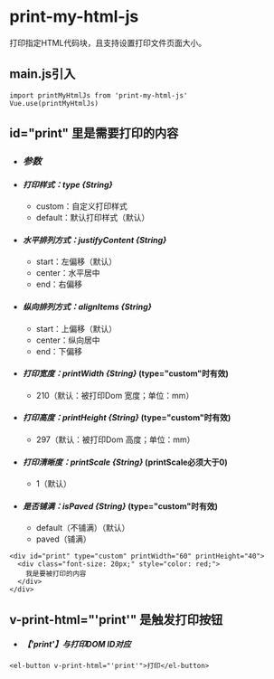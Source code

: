 # print-my-html-js
打印指定HTML代码块，且支持设置打印文件页面大小。

## main.js引入
```
import printMyHtmlJs from 'print-my-html-js'
Vue.use(printMyHtmlJs)
```
## id="print" 里是需要打印的内容
* ### _参数_
* #### _打印样式：type {String}_
  * custom：自定义打印样式
  * default：默认打印样式（默认）
* #### _水平排列方式：justifyContent {String}_
  * start：左偏移（默认）
  * center：水平居中
  * end：右偏移
* #### _纵向排列方式：alignItems {String}_
  * start：上偏移（默认）
  * center：纵向居中
  * end：下偏移
* #### _打印宽度：printWidth {String}_  (type="custom"时有效)
  * 210（默认：被打印Dom 宽度；单位：mm）
* #### _打印高度：printHeight {String}_  (type="custom"时有效)
  * 297（默认：被打印Dom 高度；单位：mm）
* #### _打印清晰度：printScale {String}_  (printScale必须大于0)
  * 1（默认）
* #### _是否铺满：isPaved {String}_  (type="custom"时有效)
  * default（不铺满）（默认）
  * paved（铺满）
```
<div id="print" type="custom" printWidth="60" printHeight="40">
  <div class="font-size: 20px;" style="color: red;">
    我是要被打印的内容
  </div>
</div>
```
## v-print-html="'print'" 是触发打印按钮
* #### _【'print'】与打印DOM ID对应_
```
<el-button v-print-html="'print'">打印</el-button>
```
